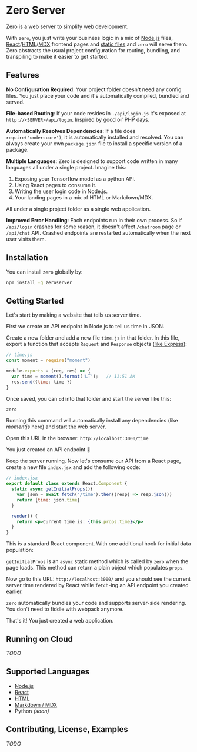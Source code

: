 # Zero Server

Zero is a web server to simplify web development.

With `zero`, you just write your business logic in a mix of [Node.js](docs/nodejs/README.md) files, [React](docs/react/README.md)/[HTML](docs/html/README.md)/[MDX](docs/mdx/README.md) frontend pages and [static files](docs/static/README.md) and `zero` will serve them. Zero abstracts the usual project configuration for routing, bundling, and transpiling to make it easier to get started.

## Features
**No Configuration Required**: Your project folder doesn't need any config files. You just place your code and it's automatically compiled, bundled and served.

**File-based Routing**: If your code resides in `./api/login.js` it's exposed at `http://<SERVER>/api/login`. Inspired by good ol' PHP days.

**Automatically Resolves Dependencies**: If a file does `require('underscore')`, it is automatically installed and resolved. You can always create your own `package.json` file to install a specific version of a package.

**Multiple Languages**: Zero is designed to support code written in many languages all under a single project. Imagine this:
1) Exposing your Tensorflow model as a python API.
2) Using React pages to consume it. 
3) Writing the user login code in Node.js. 
4) Your landing pages in a mix of HTML or Markdown/MDX.

All under a single project folder as a single web application.

**Improved Error Handling**: Each endpoints run in their own process. So if `/api/login` crashes for some reason, it doesn't affect `/chatroom` page or `/api/chat` API. Crashed endpoints are restarted automatically when the next user visits them.

## Installation

You can install `zero` globally by:

```sh
npm install -g zeroserver
```

## Getting Started

Let's start by making a website that tells us server time.

First we create an API endpoint in Node.js to tell us time in JSON.

Create a new folder and add a new file `time.js` in that folder. In this file, export a function that accepts `Request` and `Response` objects ([like Express](https://expressjs.com/en/4x/api.html#res)):

```js
// time.js
const moment = require("moment")

module.exports = (req, res) => {
  var time = moment().format('LT');   // 11:51 AM
  res.send({time: time })
}

```

Once saved, you can `cd` into that folder and start the server like this:

```sh
zero
```

Running this command will automatically install any dependencies (like *momentjs* here) and start the web server.

Open this URL in the browser: `http://localhost:3000/time`

You just created an API endpoint 🎉

Keep the server running. Now let's consume our API from a React page, create a new file `index.jsx` and add the following code:

```jsx
// index.jsx
export default class extends React.Component {
  static async getInitialProps(){
    var json = await fetch("/time").then((resp) => resp.json())
    return {time: json.time}
  }

  render() {
    return <p>Current time is: {this.props.time}</p>
  }
}
```

This is a standard React component. With one additional hook for initial data population:

`getInitialProps` is an `async` static method which is called by `zero` when the page loads. This method can return a plain object which populates `props`.

Now go to this URL: `http://localhost:3000/` and you should see the current server time rendered by React while `fetch`-ing an API endpoint you created earlier.

`zero` automatically bundles your code and supports server-side rendering. You don't need to fiddle with webpack anymore.

That's it! You just created a web application.

## Running on Cloud
*TODO*

## Supported Languages
- [Node.js](docs/nodejs/README.md)
- [React](docs/react/README.md)
- [HTML](docs/html/README.md)
- [Markdown / MDX](docs/mdx/README.md)
- Python *(soon)*


## Contributing, License, Examples
*TODO*
